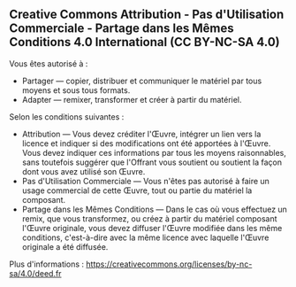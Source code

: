 Creative Commons Attribution - Pas d'Utilisation Commerciale - Partage dans les Mêmes Conditions 4.0 International (CC BY-NC-SA 4.0)
------------------------------------------------------------------------------------------------------------------------------------

Vous êtes autorisé à :

- Partager — copier, distribuer et communiquer le matériel par tous moyens et sous tous formats.
- Adapter — remixer, transformer et créer à partir du matériel.

Selon les conditions suivantes :

- Attribution — Vous devez créditer l'Œuvre, intégrer un lien vers la licence et indiquer si des modifications ont été apportées à l'Œuvre. Vous devez indiquer ces informations par tous les moyens raisonnables, sans toutefois suggérer que l'Offrant vous soutient ou soutient la façon dont vous avez utilisé son Œuvre.
- Pas d'Utilisation Commerciale — Vous n'êtes pas autorisé à faire un usage commercial de cette Œuvre, tout ou partie du matériel la composant.
- Partage dans les Mêmes Conditions — Dans le cas où vous effectuez un remix, que vous transformez, ou créez à partir du matériel composant l'Œuvre originale, vous devez diffuser l'Œuvre modifiée dans les même conditions, c'est-à-dire avec la même licence avec laquelle l'Œuvre originale a été diffusée.

Plus d'informations :
https://creativecommons.org/licenses/by-nc-sa/4.0/deed.fr
